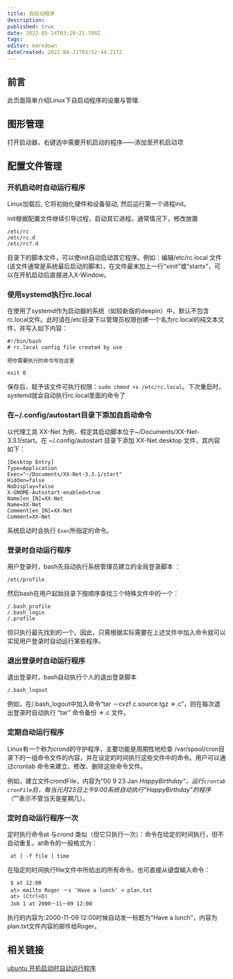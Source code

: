 ```yaml
---
title: 自启动程序
description: 
published: true
date: 2022-05-14T03:20:21.708Z
tags: 
editor: markdown
dateCreated: 2022-04-21T03:52:44.217Z
---
```


## 前言

此页面简单介绍Linux下自启动程序的设置与管理.

## 图形管理

打开启动器，右键选中需要开机启动的程序——添加至开机启动项

## 配置文件管理
### 开机启动时自动运行程序

Linux加载后, 它将初始化硬件和设备驱动, 然后运行第一个进程init。

init根据配置文件继续引导过程，启动其它进程。通常情况下，修改放置

    /etc/rc
    /etc/rc.d
    /etc/rc?.d

目录下的脚本文件，可以使init自动启动其它程序。例如：编辑/etc/rc.local 文件(该文件通常是系统最后启动的脚本)，在文件最末加上一行“xinit”或“startx”，可以在开机启动后直接进入X-Window。

### 使用systemd执行rc.local

在使用了systemd作为启动器的系统（如较新版的deepin）中，默认不包含rc.local文件。此时请在/etc目录下以管理员权限创建一个名为rc.local的纯文本文件，并写入如下内容：

```
#!/bin/bash
# rc.local config file created by use

把你需要执行的命令写在这里

exit 0
```

保存后，赋予该文件可执行权限：```sudo chmod +x /etc/rc.local```。下次重启时，systemd就会自动执行rc.local里面的命令了

### 在~/.config/autostart目录下添加自启动命令
以代理工具 XX-Net 为例，假定其启动脚本位于~/Documents/XX-Net-3.3.1/start。在 ~/.config/autostart 目录下添加 XX-Net.desktop 文件，其内容如下：

```
[Desktop Entry]
Type=Application
Exec="~/Documents/XX-Net-3.3.1/start"
Hidden=false
NoDisplay=false
X-GNOME-Autostart-enabled=true
Name[en_IN]=XX-Net
Name=XX-Net
Comment[en_IN]=XX-Net
Comment=XX-Net
```

系统启动时会执行 `Exec`所指定的命令。

### 登录时自动运行程序

用户登录时，bash先自动执行系统管理员建立的全局登录脚本 ：

    /etc/profile

然后bash在用户起始目录下按顺序查找三个特殊文件中的一个：

    /.bash_profile
    /.bash_login
    /.profile

但只执行最先找到的一个。因此，只需根据实际需要在上述文件中加入命令就可以实现用户登录时自动运行某些程序。

### 退出登录时自动运行程序

退出登录时，bash自动执行个人的退出登录脚本

    /.bash_logout

例如，在/.bash_logout中加入命令“tar －cvzf c.source.tgz ＊.c”，则在每次退出登录时自动执行 “tar” 命令备份 ＊.c 文件。

### 定期自动运行程序

Linux有一个称为crond的守护程序，主要功能是周期性地检查 /var/spool/cron目录下的一组命令文件的内容，并在设定的时间执行这些文件中的命令。用户可以通过crontab 命令来建立、修改、删除这些命令文件。

例如，建立文件crondFile，内容为“00 9 23 Jan *HappyBirthday”，运行`crontab cronFile`后，每当元月23日上午9:00系统自动执行“HappyBirthday”的程序（“*”表示不管当天是星期几）。

### 定时自动运行程序一次

定时执行命令at 与crond 类似（但它只执行一次）：命令在给定的时间执行，但不自动重复。at命令的一般格式为：

     at [ -f file ] time 
在指定的时间执行file文件中所给出的所有命令。也可直接从键盘输入命令：

     $ at 12:00
     at> mailto Roger －s ″Have a lunch″ < plan.txt
     at> (Ctrl+D)
     Job 1 at 2000－11－09 12:00

执行的内容为:2000-11-09 12:00时候自动发一标题为“Have a lunch”，内容为plan.txt文件内容的邮件给Roger。

## 相关链接

[ubuntu 开机启动时自动运行程序](http://m.oschina.net/blog/38766)
